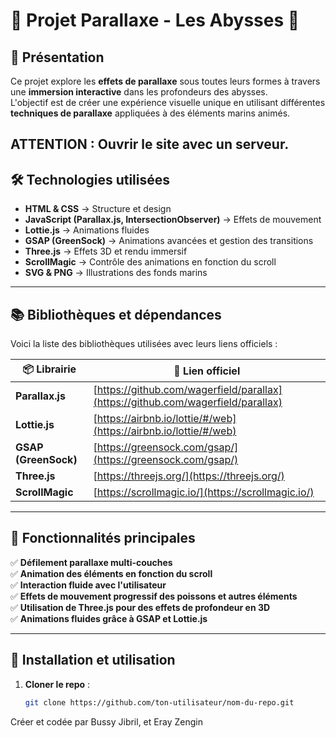 # 🌊 **Projet Parallaxe - Les Abysses** 🌊  

## 🎨 Présentation  
Ce projet explore les **effets de parallaxe** sous toutes leurs formes à travers une **immersion interactive** dans les profondeurs des abysses.  
L'objectif est de créer une expérience visuelle unique en utilisant différentes **techniques de parallaxe** appliquées à des éléments marins animés.  

ATTENTION : 
Ouvrir le site avec un serveur.
---

## 🛠 Technologies utilisées  
- **HTML & CSS** → Structure et design  
- **JavaScript (Parallax.js, IntersectionObserver)** → Effets de mouvement  
- **Lottie.js** → Animations fluides  
- **GSAP (GreenSock)** → Animations avancées et gestion des transitions  
- **Three.js** → Effets 3D et rendu immersif  
- **ScrollMagic** → Contrôle des animations en fonction du scroll  
- **SVG & PNG** → Illustrations des fonds marins  

---

## 📚 Bibliothèques et dépendances  
Voici la liste des bibliothèques utilisées avec leurs liens officiels :  

| 📦 **Librairie**  | 🔗 **Lien officiel** |
|-----------------|-----------------|
| **Parallax.js** | [https://github.com/wagerfield/parallax](https://github.com/wagerfield/parallax) |
| **Lottie.js** | [https://airbnb.io/lottie/#/web](https://airbnb.io/lottie/#/web) |
| **GSAP (GreenSock)** | [https://greensock.com/gsap/](https://greensock.com/gsap/) |
| **Three.js** | [https://threejs.org/](https://threejs.org/) |
| **ScrollMagic** | [https://scrollmagic.io/](https://scrollmagic.io/) |

---

## 🚀 Fonctionnalités principales  
✅ **Défilement parallaxe multi-couches**  
✅ **Animation des éléments en fonction du scroll**  
✅ **Interaction fluide avec l'utilisateur**  
✅ **Effets de mouvement progressif des poissons et autres éléments**  
✅ **Utilisation de Three.js pour des effets de profondeur en 3D**  
✅ **Animations fluides grâce à GSAP et Lottie.js**  

---

## 🔧 Installation et utilisation  
1. **Cloner le repo** :  
   ```bash
   git clone https://github.com/ton-utilisateur/nom-du-repo.git


Créer et codée par Bussy Jibril, et Eray Zengin
